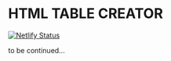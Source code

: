 # HTML TABLE CREATOR

[![Netlify Status](https://api.netlify.com/api/v1/badges/14c0f975-ca53-498c-af9a-d6fd8648dad5/deploy-status)](https://app.netlify.com/sites/html-table-creator/deploys)

to be continued...

